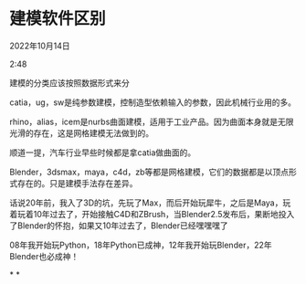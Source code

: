 # 建模软件区别


2022年10月14日

2:48

 

建模的分类应该按照数据形式来分

catia，ug，sw是纯参数建模，控制造型依赖输入的参数，因此机械行业用的多。

rhino，alias，icem是nurbs曲面建模，适用于工业产品。因为曲面本身就是无限光滑的存在，这是网格建模无法做到的。

顺道一提，汽车行业早些时候都是拿catia做曲面的。

Blender，3dsmax，maya，c4d，zb等都是网格建模，它们的数据都是以顶点形式存在的。只是建模手法存在差异。

 

话说20年前，我入了3D的坑，先玩了Max，而后开始玩犀牛，之后是Maya，玩着玩着10年过去了，开始接触C4D和ZBrush，当Blender2.5发布后，果断地投入了Blender的怀抱，如果又10年过去了，Blender已经嘿嘿嘿了

08年我开始玩Python，18年Python已成神，12年我开始玩Blender，22年Blender也必成神！

 

\* *
